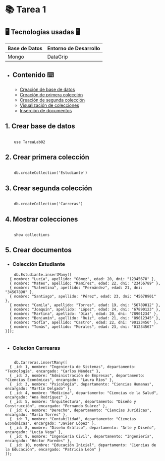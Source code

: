 # 📚 Tarea 1

## 🖥️ Tecnologías usadas 🖥️ 
 | Base de Datos | Entorno de Desarrollo |
 | ------------- | --------------------- |  
 | Mongo         | DataGrip              |
 

- ## Contenido ⌨️
    - [Creación de base de datos](#1-crear-base-de-datos)
    - [Creación de primera colección](#2-crear-primera-colección)
    - [Creación de segunda colección](#3-crear-segunda-colección)
    - [Visualización de colecciones](#4-mostrar-colecciones)
    - [Inserción de documentos](#5-crear-documentos)


## 1. Crear base de datos

```Js

    use TareaLab02

```


## 2. Crear primera colección

    

```Js

    db.createCollection('Estudiante')

```
## 3. Crear segunda colección

```Js

    db.createCollection('Carreras')

```
## 4. Mostrar colecciones

```Js

    show collections

```

## 5. Crear documentos

- ### Colección Estudiante    

```Js
    db.Estudiante.insertMany([
  { nombre: "Lucía", apellido: "Gómez", edad: 20, dni: "12345678" },
  { nombre: "Mateo", apellido: "Ramírez", edad: 22, dni: "23456789" },
  { nombre: "Valentina", apellido: "Fernández", edad: 21, dni: "34567890" },
  { nombre: "Santiago", apellido: "Pérez", edad: 23, dni: "45678901" },
  { nombre: "Camila", apellido: "Torres", edad: 19, dni: "56789012" },
  { nombre: "Joaquín", apellido: "López", edad: 24, dni: "67890123" },
  { nombre: "Martina", apellido: "Díaz", edad: 20, dni: "78901234" },
  { nombre: "Benjamín", apellido: "Ruiz", edad: 21, dni: "89012345" },
  { nombre: "Sofía", apellido: "Castro", edad: 22, dni: "90123456" },
  { nombre: "Tomás", apellido: "Morales", edad: 23, dni: "01234567" }]);


```

- ### Coleción Carrearas

```Js

    db.Carreras.insertMany([
  { _id: 1, nombre: "Ingeniería de Sistemas", departamento: "Tecnología", encargado: "Carlos Méndez" },
  { _id: 2, nombre: "Administración de Empresas", departamento: "Ciencias Económicas", encargado: "Laura Ríos" },
  { _id: 3, nombre: "Psicología", departamento: "Ciencias Humanas", encargado: "Martín Delgado" },
  { _id: 4, nombre: "Medicina", departamento: "Ciencias de la Salud", encargado: "Ana Rodríguez" },
  { _id: 5, nombre: "Arquitectura", departamento: "Diseño y Construcción", encargado: "Fernando Suárez" },
  { _id: 6, nombre: "Derecho", departamento: "Ciencias Jurídicas", encargado: "María Torres" },
  { _id: 7, nombre: "Contabilidad", departamento: "Ciencias Económicas", encargado: "Javier López" },
  { _id: 8, nombre: "Diseño Gráfico", departamento: "Arte y Diseño", encargado: "Lucía Vega" },
  { _id: 9, nombre: "Ingeniería Civil", departamento: "Ingeniería", encargado: "Héctor Paredes" },
  { _id: 10, nombre: "Educación Inicial", departamento: "Ciencias de la Educación", encargado: "Patricia León" }
]);

```
